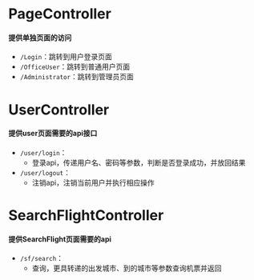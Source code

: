 # PageController

#### 提供单独页面的访问

* `/Login`：跳转到用户登录页面
* `/OfficeUser`：跳转到普通用户页面
* `/Administrator`：跳转到管理员页面

# UserController

#### 提供user页面需要的api接口

* `/user/login`：
  * 登录api，传递用户名、密码等参数，判断是否登录成功，并放回结果
* `/user/logout`：
  * 注销api，注销当前用户并执行相应操作

#  SearchFlightController

#### 提供SearchFlight页面需要的api

* `/sf/search`：
  * 查询，更具转递的出发城市、到的城市等参数查询机票并返回